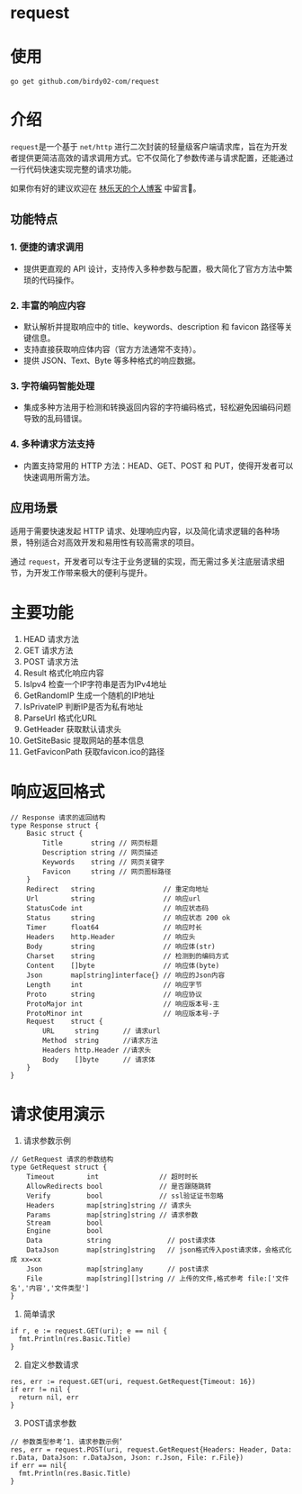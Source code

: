 # request

# 使用
```
go get github.com/birdy02-com/request
```

# 介绍

`request`是一个基于 `net/http` 进行二次封装的轻量级客户端请求库，旨在为开发者提供更简洁高效的请求调用方式。它不仅简化了参数传递与请求配置，还能通过一行代码快速实现完整的请求功能。

如果你有好的建议欢迎在 [林乐天的个人博客](https://www.birdy02.com/2024/06/27/b18cf3d1-6702-4c42-b2a0-2089906d2edd) 中留言🙂。

## 功能特点

### 1. 便捷的请求调用

- 提供更直观的 API 设计，支持传入多种参数与配置，极大简化了官方方法中繁琐的代码操作。

### 2. 丰富的响应内容

- 默认解析并提取响应中的 title、keywords、description 和 favicon 路径等关键信息。
- 支持直接获取响应体内容（官方方法通常不支持）。
- 提供 JSON、Text、Byte 等多种格式的响应数据。

### 3. 字符编码智能处理

- 集成多种方法用于检测和转换返回内容的字符编码格式，轻松避免因编码问题导致的乱码错误。

### 4. 多种请求方法支持

- 内置支持常用的 HTTP 方法：HEAD、GET、POST 和 PUT，使得开发者可以快速调用所需方法。

## 应用场景

适用于需要快速发起 HTTP 请求、处理响应内容，以及简化请求逻辑的各种场景，特别适合对高效开发和易用性有较高需求的项目。

通过 `request`，开发者可以专注于业务逻辑的实现，而无需过多关注底层请求细节，为开发工作带来极大的便利与提升。

# 主要功能
1. HEAD 请求方法
2. GET 请求方法
3. POST 请求方法
4. Result 格式化响应内容
5. IsIpv4 检查一个IP字符串是否为IPv4地址
6. GetRandomIP 生成一个随机的IP地址
7. IsPrivateIP 判断IP是否为私有地址
8. ParseUrl 格式化URL
9. GetHeader 获取默认请求头
10. GetSiteBasic 提取网站的基本信息
11. GetFaviconPath 获取favicon.ico的路径

# 响应返回格式

```
// Response 请求的返回结构
type Response struct {
	Basic struct {
		Title       string // 网页标题
		Description string // 网页描述
		Keywords    string // 网页关键字
		Favicon     string // 网页图标路径
	}
	Redirect   string                 // 重定向地址
	Url        string                 // 响应url
	StatusCode int                    // 响应状态码
	Status     string                 // 响应状态 200 ok
	Timer      float64                // 响应时长
	Headers    http.Header            // 响应头
	Body       string                 // 响应体(str)
	Charset    string                 // 检测到的编码方式
	Content    []byte                 // 响应体(byte)
	Json       map[string]interface{} // 响应的Json内容
	Length     int                    // 响应字节
	Proto      string                 // 响应协议
	ProtoMajor int                    // 响应版本号-主
	ProtoMinor int                    // 响应版本号-子
	Request    struct {
		URL     string      // 请求url
		Method  string      //请求方法
		Headers http.Header //请求头
		Body    []byte      // 请求体
	}
}
```

# 请求使用演示
1. 请求参数示例
```
// GetRequest 请求的参数结构
type GetRequest struct {
	Timeout        int               // 超时时长
	AllowRedirects bool              // 是否跟随跳转
	Verify         bool              // ssl验证证书忽略
	Headers        map[string]string // 请求头
	Params         map[string]string // 请求参数
	Stream         bool
	Engine         bool
	Data           string              // post请求体
	DataJson       map[string]string   // json格式传入post请求体，会格式化成 xx=xx
	Json           map[string]any      // post请求
	File           map[string][]string // 上传的文件,格式参考 file:['文件名','内容','文件类型']
}
```
1. 简单请求
```
if r, e := request.GET(uri); e == nil {
  fmt.Println(res.Basic.Title)
}
```
2. 自定义参数请求
```
res, err := request.GET(uri, request.GetRequest{Timeout: 16})
if err != nil {
  return nil, err
}
```
3. POST请求参数
```
// 参数类型参考‘1. 请求参数示例’
res, err = request.POST(uri, request.GetRequest{Headers: Header, Data: r.Data, DataJson: r.DataJson, Json: r.Json, File: r.File})
if err == nil{
  fmt.Println(res.Basic.Title)
}
```

